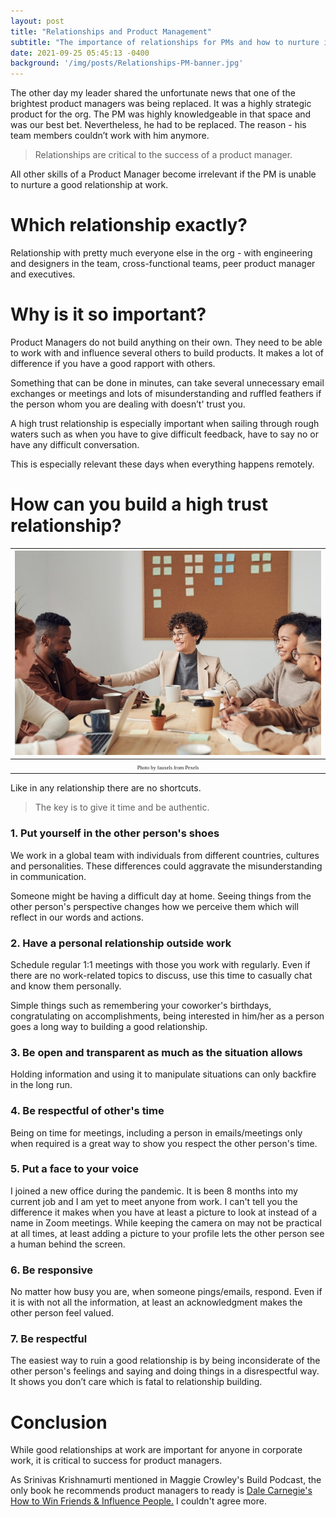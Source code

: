 ```yaml
---
layout: post
title: "Relationships and Product Management"
subtitle: "The importance of relationships for PMs and how to nurture it"
date: 2021-09-25 05:45:13 -0400
background: '/img/posts/Relationships-PM-banner.jpg'
---
```

The other day my leader shared the unfortunate news that one of the brightest product managers was being replaced. It was a highly strategic product for the org. The PM was highly knowledgeable in that space and was our best bet. Nevertheless, he had to be replaced. The reason - his team members couldn’t work with him anymore. 

> Relationships are critical to the success of a product manager. 

All other skills of a Product Manager become irrelevant if the PM is unable to nurture a good relationship at work.

# Which relationship exactly?
Relationship with pretty much everyone else in the org - with engineering and designers in the team, cross-functional teams, peer product manager and executives.

# Why is it so important?

Product Managers do not build anything on their own. They need to be able to work with and influence several others to build products. It makes a lot of difference if you have a good rapport with others.

Something that can be done in minutes, can take several unnecessary email exchanges or meetings and lots of misunderstanding and ruffled feathers if the person whom you are dealing with doesn’t' trust you.

A high trust relationship is especially important when sailing through rough waters such as when you have to give difficult feedback, have to say no or have any difficult conversation.

This is especially relevant these days when everything happens remotely.

# How can you build a high trust relationship?


|![](/img/posts/Relationships-PM-pic.jpg)| 
|:--:| 
| <span style="font-family:Papyrus; font-size:.6em;">Photo by fauxels from Pexels</span>| 

Like in any relationship there are no shortcuts.
 
> The key is to give it time and be authentic. 
 
### 1. Put yourself in the other person's shoes
We work in a global team with individuals from different countries, cultures and personalities. These differences could aggravate the misunderstanding in communication. 

Someone might be having a difficult day at home. Seeing things from the other person's perspective changes how we perceive them which will reflect in our words and actions.

### 2. Have a personal relationship outside work 

Schedule regular 1:1 meetings with those you work with regularly. Even if there are no work-related topics to discuss, use this time to casually chat and know them personally.

Simple things such as remembering your coworker's birthdays, congratulating on accomplishments, being interested in him/her as a person goes a long way to building a good relationship.

### 3. Be open and transparent as much as the situation allows
Holding information and using it to manipulate situations can only backfire in the long run. 

### 4. Be respectful of other's time 
Being on time for meetings, including a person in emails/meetings only when required is a great way to show you respect the other person's time.

	
### 5. Put a face to your voice
I joined a new office during the pandemic. It is been 8 months into my current job and I am yet to meet anyone from work. I can't tell you the difference it makes when you have at least a picture to look at instead of a name in Zoom meetings. While keeping the camera on may not be practical at all times, at least adding a picture to your profile lets the other person see a human behind the screen.

### 6. Be responsive
No matter how busy you are, when someone pings/emails, respond. Even if it is with not all the information, at least an acknowledgment makes the other person feel valued.

### 7. Be respectful
The easiest way to ruin a good relationship is by being inconsiderate of the other person's feelings and saying and doing things in a disrespectful way. It shows you don’t care which is fatal to relationship building.

# Conclusion
While good relationships at work are important for anyone in corporate work, it is critical to success for product managers. 

As Srinivas Krishnamurti mentioned in Maggie Crowley's Build Podcast, the only book he recommends product managers to ready is [Dale Carnegie's How to Win Friends & Influence People.](https://www.amazon.com/gp/product/0671027034/ref=as_li_tl?ie=UTF8&camp=1789&creative=9325&creativeASIN=0671027034&linkCode=as2&tag=sheia-20&linkId=72af92419e1eb6937ad2f8273ad4f753) I couldn't agree more.


